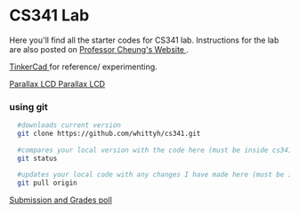 # CS341 Lab
Here you'll find all the starter codes for CS341 lab. Instructions for the lab are also posted on <a href="https://www.cs.umb.edu/~cheungr/cs341/"> Professor Cheung's Website </a>.

<a href="https://www.tinkercad.com"> TinkerCad </a> for reference/ experimenting.</a>

<a href="https://github.com/iamthechad/parallax_lcd"> Parallax LCD </a>
<a href="https://www.cs.umb.edu/cs341/Lab05/index.html"> Parallax LCD </a>
### using git
```bash
  #downloads current version
  git clone https://github.com/whittyh/cs341.git 
  
  #compares your local version with the code here (must be inside cs341 directory)
  git status
  
  #updates your local code with any changes I have made here (must be inside cs341 directory)
  git pull origin
```
[Submission and Grades poll](https://forms.gle/RK95C3vfqm1y7QVP6)
